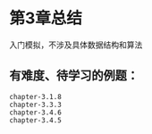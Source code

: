 # 第3章总结
入门模拟，不涉及具体数据结构和算法

## 有难度、待学习的例题：
    chapter-3.1.8
    chapter-3.3.3
    chapter-3.4.6
    chapter-3.4.5